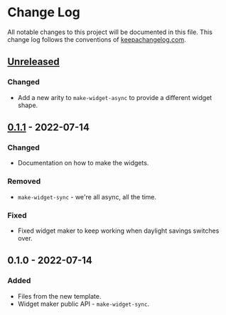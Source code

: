 # Change Log
All notable changes to this project will be documented in this file. This change log follows the conventions of [keepachangelog.com](http://keepachangelog.com/).

## [Unreleased]
### Changed
- Add a new arity to `make-widget-async` to provide a different widget shape.

## [0.1.1] - 2022-07-14
### Changed
- Documentation on how to make the widgets.

### Removed
- `make-widget-sync` - we're all async, all the time.

### Fixed
- Fixed widget maker to keep working when daylight savings switches over.

## 0.1.0 - 2022-07-14
### Added
- Files from the new template.
- Widget maker public API - `make-widget-sync`.

[Unreleased]: https://github.com/your-name/ga_service/compare/0.1.1...HEAD
[0.1.1]: https://github.com/your-name/ga_service/compare/0.1.0...0.1.1
